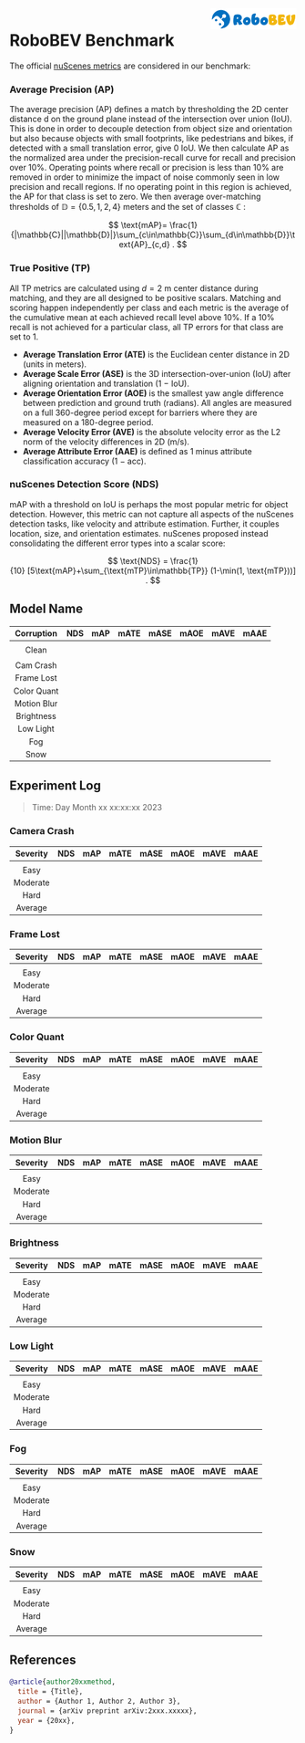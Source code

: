 <img src="../figs/logo2.png" align="right" width="30%">

# RoboBEV Benchmark

The official [nuScenes metrics](https://www.nuscenes.org/object-detection/?externalData=all&mapData=all&modalities=Any) are considered in our benchmark:

### Average Precision (AP)

The average precision (AP) defines a match by thresholding the 2D center distance d on the ground plane instead of the intersection over union (IoU). This is done in order to decouple detection from object size and orientation but also because objects with small footprints, like pedestrians and bikes, if detected with a small translation error, give $0$ IoU.
We then calculate AP as the normalized area under the precision-recall curve for recall and precision over 10%. Operating points where recall or precision is less than $10$% are removed in order to minimize the impact of noise commonly seen in low precision and recall regions. If no operating point in this region is achieved, the AP for that class is set to zero. We then average over-matching thresholds of $\mathbb{D}=\{0.5, 1, 2, 4\}$ meters and the set of classes $\mathbb{C}$ :

$$
\text{mAP}= \frac{1}{|\mathbb{C}||\mathbb{D}|}\sum_{c\in\mathbb{C}}\sum_{d\in\mathbb{D}}\text{AP}_{c,d} .
$$

### True Positive (TP)

All TP metrics are calculated using $d=2$ m center distance during matching, and they are all designed to be positive scalars. Matching and scoring happen independently per class and each metric is the average of the cumulative mean at each achieved recall level above $10$%. If a $10$% recall is not achieved for a particular class, all TP errors for that class are set to $1$. 

- **Average Translation Error (ATE)** is the Euclidean center distance in 2D (units in meters). 
- **Average Scale Error (ASE)** is the 3D intersection-over-union (IoU) after aligning orientation and translation ($1$ − IoU).
- **Average Orientation Error (AOE)** is the smallest yaw angle difference between prediction and ground truth (radians). All angles are measured on a full $360$-degree period except for barriers where they are measured on a $180$-degree period.
- **Average Velocity Error (AVE)** is the absolute velocity error as the L2 norm of the velocity differences in 2D (m/s).
- **Average Attribute Error (AAE)** is defined as $1$ minus attribute classification accuracy ($1$ − acc).

### nuScenes Detection Score (NDS)
mAP with a threshold on IoU is perhaps the most popular metric for object detection. However, this metric can not capture all aspects of the nuScenes detection tasks, like velocity and attribute estimation. Further, it couples location, size, and orientation estimates. nuScenes proposed instead consolidating the different error types into a scalar score:

$$
\text{NDS} = \frac{1}{10} [5\text{mAP}+\sum_{\text{mTP}\in\mathbb{TP}} (1-\min(1, \text{mTP}))] .
$$


## Model Name

| **Corruption** | **NDS** | **mAP** | **mATE** | **mASE** | **mAOE** | **mAVE** | **mAAE** |
| :------------: | :-----: | :-----: | :------: | :------: | :------: | :------: | :------: |
| |
| Clean          |  |  |  |  |  |  |  |
| |
| Cam Crash      |  |  |  |  |  |  |  |
| Frame Lost     |  |  |  |  |  |  |  |
| Color Quant    |  |  |  |  |  |  |  |
| Motion Blur    |  |  |  |  |  |  |  |
| Brightness     |  |  |  |  |  |  |  |
| Low Light      |  |  |  |  |  |  |  |
| Fog            |  |  |  |  |  |  |  |
| Snow           |  |  |  |  |  |  |  |


## Experiment Log

> Time: Day Month xx xx:xx:xx 2023


### Camera Crash

| **Severity** | **NDS** | **mAP** | **mATE** | **mASE** | **mAOE** | **mAVE** | **mAAE** |
| :----------: | :-----: | :-----: | :------: | :------: | :------: | :------: | :------: |
| |
| Easy         |  |  |  |  |  |  |  |
| Moderate     |  |  |  |  |  |  |  |
| Hard         |  |  |  |  |  |  |  |
| Average      |  |  |  |  |  |  |  |


### Frame Lost

| **Severity** | **NDS** | **mAP** | **mATE** | **mASE** | **mAOE** | **mAVE** | **mAAE** |
| :----------: | :-----: | :-----: | :------: | :------: | :------: | :------: | :------: |
| |
| Easy         |  |  |  |  |  |  |  |
| Moderate     |  |  |  |  |  |  |  |
| Hard         |  |  |  |  |  |  |  |
| Average      |  |  |  |  |  |  |  |


### Color Quant

| **Severity** | **NDS** | **mAP** | **mATE** | **mASE** | **mAOE** | **mAVE** | **mAAE** |
| :----------: | :-----: | :-----: | :------: | :------: | :------: | :------: | :------: |
| |
| Easy         |  |  |  |  |  |  |  |
| Moderate     |  |  |  |  |  |  |  |
| Hard         |  |  |  |  |  |  |  |
| Average      |  |  |  |  |  |  |  |


### Motion Blur

| **Severity** | **NDS** | **mAP** | **mATE** | **mASE** | **mAOE** | **mAVE** | **mAAE** |
| :----------: | :-----: | :-----: | :------: | :------: | :------: | :------: | :------: |
| |
| Easy         |  |  |  |  |  |  |  |
| Moderate     |  |  |  |  |  |  |  |
| Hard         |  |  |  |  |  |  |  |
| Average      |  |  |  |  |  |  |  |


### Brightness

| **Severity** | **NDS** | **mAP** | **mATE** | **mASE** | **mAOE** | **mAVE** | **mAAE** |
| :----------: | :-----: | :-----: | :------: | :------: | :------: | :------: | :------: |
| |
| Easy         |  |  |  |  |  |  |  |
| Moderate     |  |  |  |  |  |  |  |
| Hard         |  |  |  |  |  |  |  |
| Average      |  |  |  |  |  |  |  |


### Low Light

| **Severity** | **NDS** | **mAP** | **mATE** | **mASE** | **mAOE** | **mAVE** | **mAAE** |
| :----------: | :-----: | :-----: | :------: | :------: | :------: | :------: | :------: |
| |
| Easy         |  |  |  |  |  |  |  |
| Moderate     |  |  |  |  |  |  |  |
| Hard         |  |  |  |  |  |  |  |
| Average      |  |  |  |  |  |  |  |


### Fog

| **Severity** | **NDS** | **mAP** | **mATE** | **mASE** | **mAOE** | **mAVE** | **mAAE** |
| :----------: | :-----: | :-----: | :------: | :------: | :------: | :------: | :------: |
| |
| Easy         |  |  |  |  |  |  |  |
| Moderate     |  |  |  |  |  |  |  |
| Hard         |  |  |  |  |  |  |  |
| Average      |  |  |  |  |  |  |  |


### Snow

| **Severity** | **NDS** | **mAP** | **mATE** | **mASE** | **mAOE** | **mAVE** | **mAAE** |
| :----------: | :-----: | :-----: | :------: | :------: | :------: | :------: | :------: |
| |
| Easy         |  |  |  |  |  |  |  |
| Moderate     |  |  |  |  |  |  |  |
| Hard         |  |  |  |  |  |  |  |
| Average      |  |  |  |  |  |  |  |



## References

```bib
@article{author20xxmethod,
  title = {Title},
  author = {Author 1, Author 2, Author 3},
  journal = {arXiv preprint arXiv:2xxx.xxxxx},
  year = {20xx},
}
```
